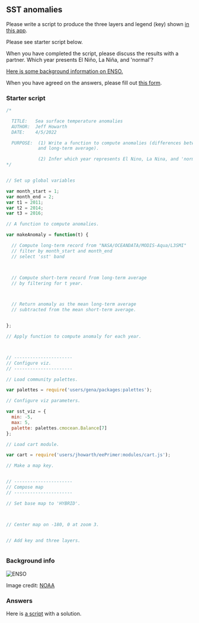 ## SST anomalies  

Please write a script to produce the three layers and legend (key) shown [in this app](https://jhowarth.users.earthengine.app/view/sstanomaly).

Please see starter script below.

When you have completed the script, please discuss the results with a partner. Which year presents El Ni&ntilde;o, La Ni&ntilde;a, and 'normal'?  

[Here is some background information on ENSO.](https://www.climate.gov/enso)  

When you have agreed on the answers, please fill out [this form](https://forms.gle/Lg4xBGG31iptscqj6).  

### Starter script  

```js
/*

  TITLE:   Sea surface temperature anomalies
  AUTHOR:  Jeff Howarth  
  DATE:    4/5/2022

  PURPOSE:  (1) Write a function to compute anomalies (differences between a short-term
            and long-term average).

            (2) Infer which year represents El Nino, La Nina, and 'normal'.
*/


// Set up global variables  

var month_start = 1;
var month_end = 2;
var t1 = 2011;
var t2 = 2014;
var t3 = 2016;

// A function to compute anomalies.  

var makeAnomaly = function(t) {

  // Compute long-term record from "NASA/OCEANDATA/MODIS-Aqua/L3SMI"
  // filter by month_start and month_end
  // select 'sst' band



  // Compute short-term record from long-term average
  // by filtering for t year.  



  // Return anomaly as the mean long-term average
  // subtracted from the mean short-term average.   


};

// Apply function to compute anomaly for each year.



// ----------------------
// Configure viz.
// ----------------------

// Load community palettes.

var palettes = require('users/gena/packages:palettes');

// Configure viz parameters.

var sst_viz = {
  min: -5,
  max: 5,
  palette: palettes.cmocean.Balance[7]
};

// Load cart module.

var cart = require('users/jhowarth/eePrimer:modules/cart.js');

// Make a map key.  


// ----------------------
// Compose map  
// ----------------------

// Set base map to 'HYBRID'.



// Center map on -180, 0 at zoom 3.


// Add key and three layers.



```  

### Background info

![ENSO](https://www.climate.gov/sites/default/files/2021-04/ENSOPageWhatisElNinoTest_0.png)  

Image credit: [NOAA](https://www.climate.gov/enso)



### Answers  

Here is [a script](../scripts/sst_anomalies.js) with a solution.
